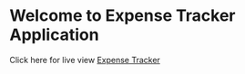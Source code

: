 # Welcome to Expense Tracker Application

Click here for live view [Expense Tracker](https://expense-tracker-application-task-7.netlify.app/)